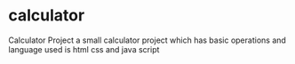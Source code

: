 # calculator
Calculator Project
a small calculator project which has basic operations and language used is html  css and java script

